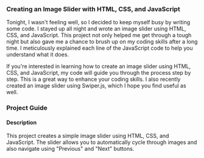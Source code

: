 <h3>Creating an Image Slider with HTML, CSS, and JavaScript</h3>

<p>
Tonight, I wasn't feeling well, so I decided to keep myself busy by writing some code. I stayed up all night and wrote an image slider using HTML, CSS, and JavaScript. This project not only helped me get through a tough night but also gave me a chance to brush up on my coding skills after a long time. I meticulously explained each line of the JavaScript code to help you understand what it does.
</p>

<p>
If you're interested in learning how to create an image slider using HTML, CSS, and JavaScript, my code will
 guide you through the process step by step. This is a great way to enhance your coding skills. I also recently created an image slider using Swiper.js, which I hope you find useful as well.
</p>

<h3>Project Guide</h3>

<h4>Description</h4>

<p>
This project creates a simple image slider using HTML, CSS, and JavaScript. The slider allows you to automatically cycle through images and also navigate using "Previous" and "Next" buttons.
</p>

